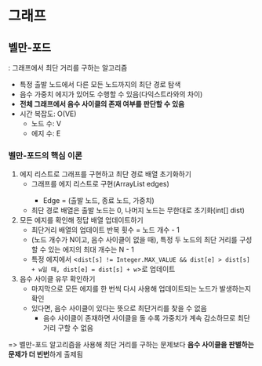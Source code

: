 # 그래프
## 벨만-포드
: 그래프에서 최단 거리를 구하는 알고리즘

- 특정 출발 노드에서 다른 모든 노드까지의 최단 경로 탐색
- 음수 가중치 에지가 있어도 수행할 수 있음(다익스트라와의 차이)
- **전체 그래프에서 음수 사이클의 존재 여부를 판단할 수 있음**
- 시간 복잡도: O(VE)
  - 노드 수: V
  - 에지 수: E

### 벨만-포드의 핵심 이론

1. 에지 리스트로 그래프를 구현하고 최단 경로 배열 초기화하기
   - 그래프를 에지 리스트로 구현(ArrayList<Edge> edges)
     - Edge = (출발 노드, 종료 노드, 가중치)
   - 최단 경로 배열은 출발 노드는 0, 나머지 노드는 무한대로 초기화(int[] dist)
2. 모든 에지를 확인해 정답 배열 업데이트하기
   - 최단거리 배열의 업데이트 반복 횟수 = 노드 개수 - 1
   - (노드 개수가 N이고, 음수 사이클이 없을 때), 특정 두 노드의 최단 거리를 구성할 수 있는 에지의 최대 개수는 N - 1
   - 특정 에지에서 <```dist[s] != Integer.MAX_VALUE && dist[e] > dist[s] + w일 때, dist[e] = dist[s] + w```>로 업데이트 
3. 음수 사이클 유무 확인하기
   - 마지막으로 모든 에지를 한 번씩 다시 사용해 업데이트되는 노드가 발생하는지 확인
   - 있다면, 음수 사이클이 있다는 뜻으로 최단거리를 찾을 수 없음
     - 음수 사이클이 존재하면 사이클을 돌 수록 가중치가 계속 감소하므로 최단 거리 구할 수 없음

=> 벨만-포드 알고리즘을 사용해 최단 거리를 구하는 문제보다 **음수 사이클을 판별하는 문제가 더 빈번**하게 출제됨